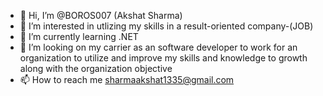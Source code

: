 - 👋 Hi, I’m @BOROS007 (Akshat Sharma)
- 👀 I’m interested in utlizing my skills in a result-oriented company-(JOB) 
- 🌱 I’m currently learning .NET
- 💞️ I’m looking on my carrier as an software developer to work for an organization to utilize and improve my skills and knowledge to growth along with the organization objective 
- 📫 How to reach me  sharmaakshat1335@gmail.com

<!---
BOROS007/BOROS007 is a ✨ special ✨ repository because its `README.md` (this file) appears on your GitHub profile.
You can click the Preview link to take a look at your changes.
--->
